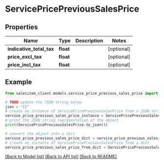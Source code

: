 # ServicePricePreviousSalesPrice


## Properties

Name | Type | Description | Notes
------------ | ------------- | ------------- | -------------
**indicative_total_tax** | **float** |  | [optional] 
**price_excl_tax** | **float** |  | [optional] 
**price_incl_tax** | **float** |  | [optional] 

## Example

```python
from salesitem_client.models.service_price_previous_sales_price import ServicePricePreviousSalesPrice

# TODO update the JSON string below
json = "{}"
# create an instance of ServicePricePreviousSalesPrice from a JSON string
service_price_previous_sales_price_instance = ServicePricePreviousSalesPrice.from_json(json)
# print the JSON string representation of the object
print(ServicePricePreviousSalesPrice.to_json())

# convert the object into a dict
service_price_previous_sales_price_dict = service_price_previous_sales_price_instance.to_dict()
# create an instance of ServicePricePreviousSalesPrice from a dict
service_price_previous_sales_price_from_dict = ServicePricePreviousSalesPrice.from_dict(service_price_previous_sales_price_dict)
```
[[Back to Model list]](../README.md#documentation-for-models) [[Back to API list]](../README.md#documentation-for-api-endpoints) [[Back to README]](../README.md)


